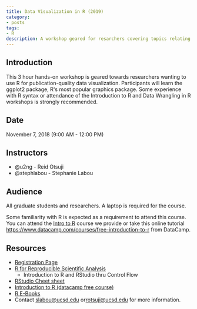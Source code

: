 ```yaml
---
title: Data Visualization in R (2019)
category:
- posts
tags:
- R
description: A workshop geared for resarchers covering topics relating to data visualization of R.
---
```


## Introduction

This 3 hour hands-on workshop is geared towards researchers wanting to use R for publication-quality data visualization. Participants will learn the ggplot2 package, R's most popular graphics package. Some experience with R syntax or attendance of the Introduction to R and Data Wrangling in R workshops is strongly recommended.

## Date
November 7, 2018 (9:00 AM - 12:00 PM)

## Instructors

* @u2ng - Reid Otsuji
* @stephlabou - Stephanie Labou  

## Audience

All graduate students and researchers. A laptop is required for the course.  

Some familiarity with R is expected as a requirement to attend this course.  You can attend the [Intro to R](https://ucsd.libcal.com/event/2846343?hs=a) course we provide or take this online tutorial <https://www.datacamp.com/courses/free-introduction-to-r> from DataCamp.

## Resources

* [Registration Page](https://ucsd.libcal.com/event/4700988)
* [R for Reproducible Scientific Analysis](https://swcarpentry.github.io/r-novice-gapminder/)
   * Introduction to R and RStudio thru Control Flow  
* [RStudio Cheet sheet](https://www.rstudio.com/wp-content/uploads/2016/03/rmarkdown-cheatsheet-2.0.pdf)
* [Introduction to R (datacamp free course)](https://campus.datacamp.com/courses/free-introduction-to-r)
* [R E-Books](https://goo.gl/zBiQ7U)
* Contact <slabou@ucsd.edu> or<rotsuji@ucsd.edu> for more information.
